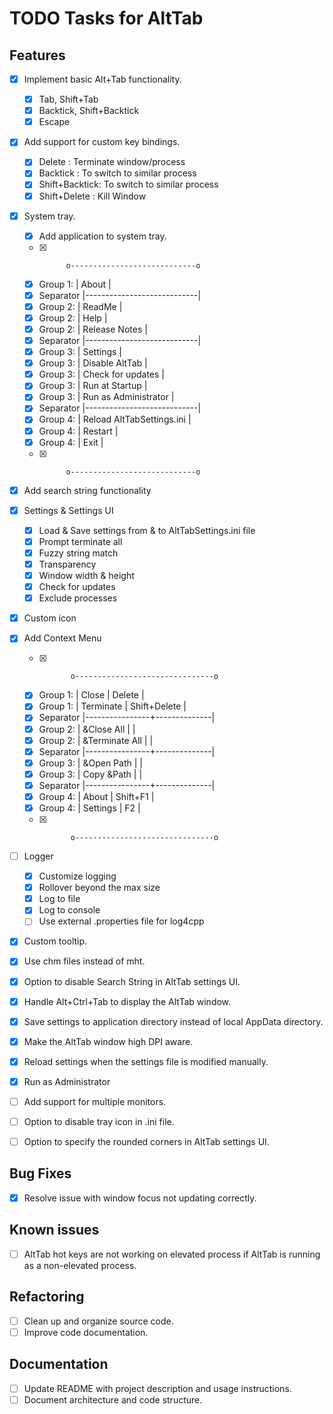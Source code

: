 # TODO Tasks for AltTab

## Features
- [x] Implement basic Alt+Tab functionality.
    - [x] Tab, Shift+Tab
    - [x] Backtick, Shift+Backtick
    - [x] Escape
- [x] Add support for custom key bindings.
    - [x] Delete        : Terminate window/process
    - [x] Backtick      : To switch to similar process
    - [x] Shift+Backtick: To switch to similar process
    - [x] Shift+Delete  : Kill Window
- [x] System tray.
    - [x] Add application to system tray.
    - [x]           o----------------------------o
    - [x] Group 1:  | About                      |
    - [x] Separator |----------------------------|
    - [x] Group 2:  | ReadMe                     |
    - [x] Group 2:  | Help                       |
    - [x] Group 2:  | Release Notes              |
    - [x] Separator |----------------------------|
    - [x] Group 3:  | Settings                   |
    - [x] Group 3:  | Disable AltTab             |
    - [x] Group 3:  | Check for updates          |
    - [x] Group 3:  | Run at Startup             |
    - [x] Group 3:  | Run as Administrator       |
    - [x] Separator |----------------------------|
    - [x] Group 4:  | Reload AltTabSettings.ini  |
    - [x] Group 4:  | Restart                    |
    - [x] Group 4:  | Exit                       |
    - [x]           o----------------------------o
- [x] Add search string functionality
- [x] Settings & Settings UI
    - [x] Load & Save settings from & to AltTabSettings.ini file
    - [x] Prompt terminate all
    - [x] Fuzzy string match
    - [x] Transparency
    - [x] Window width & height
    - [x] Check for updates
    - [x] Exclude processes
- [x] Custom icon
- [x] Add Context Menu
    - [x]            o-------------------------------o
    - [x] Group 1:   | Close          | Delete       |
    - [x] Group 1:   | Terminate      | Shift+Delete |
    - [x] Separator  |----------------+--------------|
    - [x] Group 2:   | &Close All     |              |
    - [x] Group 2:   | &Terminate All |              |
    - [x] Separator  |----------------+--------------|
    - [x] Group 3:   | &Open Path     |              |
    - [x] Group 3:   | Copy &Path     |              |
    - [x] Separator  |----------------+--------------|
    - [x] Group 4:   | About          | Shift+F1     |
    - [x] Group 4:   | Settings       | F2           |
    - [x]            o-------------------------------o
- [ ] Logger
    - [x] Customize logging
    - [x] Rollover beyond the max size
    - [x] Log to file
    - [x] Log to console
    - [ ] Use external .properties file for log4cpp
- [x] Custom tooltip.
- [x] Use chm files instead of mht.
- [x] Option to disable Search String in AltTab settings UI.
- [x] Handle Alt+Ctrl+Tab to display the AltTab window.
- [x] Save settings to application directory instead of local AppData directory.
- [x] Make the AltTab window high DPI aware.
- [x] Reload settings when the settings file is modified manually.
- [x] Run as Administrator
- [ ] Add support for multiple monitors.
- [ ] Option to disable tray icon in .ini file.
- [ ] Option to specify the rounded corners in AltTab settings UI.


## Bug Fixes
- [x] Resolve issue with window focus not updating correctly.

## Known issues
- [ ] AltTab hot keys are not working on elevated process if AltTab is running as a non-elevated process.

## Refactoring
- [ ] Clean up and organize source code.
- [ ] Improve code documentation.

## Documentation
- [ ] Update README with project description and usage instructions.
- [ ] Document architecture and code structure.

